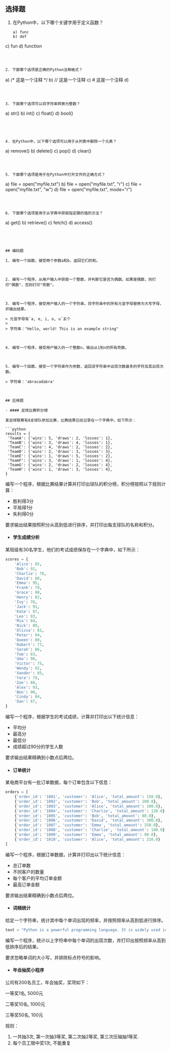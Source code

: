 ## 选择题

1. 在Python中，以下哪个关键字用于定义函数？
   
   ```
   a) func
   b) def
c) fun
   d) function
   ```
   
   
   
2. 下面哪个选项是正确的Python注释格式？

   ```
   a) /* 这是一个注释 */
   b) // 这是一个注释
   c) # 这是一个注释
   d) <!-- 这是一个注释 -->
   ```

   

3. 下面哪个选项可以将字符串转换为整数？

   ```
   a) str()
   b) int()
   c) float()
   d) bool()
   ```




4. 在Python中，以下哪个选项可以用于从列表中删除一个元素？ 

   ```
   a) remove()
   b) delete()
   c) pop()
   d) clear()
   ```



5. 下面哪个选项是用于在Python中打开文件的正确方式？

   ```
   a) file = open("myfile.txt")
   b) file = open("myfile.txt", "r")
   c) file = open("myfile.txt", "w")
   d) file = open("myfile.txt", mode="r")
   ```

   

6. 下面哪个选项是用于从字典中获取指定键的值的方法？

   ```
   a) get()
   b) retrieve()
   c) fetch()
   d) access()
   ```

   
   

## 编码题

1. 编写一个函数，接受两个参数a和b，返回它们的和。



2. 编写一个程序，从用户输入中获取一个整数，并判断它是否为偶数。如果是偶数，则打印"偶数"，否则打印"奇数"。



3. 编写一个程序，接受用户输入的一个字符串，将字符串中的所有元音字母替换为大写字母，并输出结果。

   > 元音字母有`a, e, i, o, u`五个
   >
   > 字符串："Hello, world! This is an example string"



4. 编写一个程序，接受用户输入的一个整数n，输出从1到n的所有奇数。



5. 编写一个函数，接受一个字符串作为参数，返回该字符串中出现次数最多的字符及其出现次数。

   > 字符串：'abracadabra'



## 应用题

- #### 足球比赛积分榜

某足球联赛有8支球队参加比赛，比赛结果已经记录在一个字典中，如下所示：

```python
results = {
    'TeamA': {'wins': 5, 'draws': 2, 'losses': 1},
    'TeamB': {'wins': 3, 'draws': 4, 'losses': 1},
    'TeamC': {'wins': 4, 'draws': 2, 'losses': 2},
    'TeamD': {'wins': 2, 'draws': 3, 'losses': 3},
    'TeamE': {'wins': 1, 'draws': 5, 'losses': 2},
    'TeamF': {'wins': 3, 'draws': 1, 'losses': 4},
    'TeamG': {'wins': 2, 'draws': 2, 'losses': 4},
    'TeamH': {'wins': 1, 'draws': 3, 'losses': 4},
}
```

编写一个程序，根据比赛结果计算并打印出球队的积分榜，积分榜按照以下规则计算：

- 胜利得3分
- 平局得1分
- 失利得0分

要求输出结果按照积分从高到低进行排序，并打印出每支球队的名称和积分。



- #### 学生成绩分析

某班级有30名学生，他们的考试成绩保存在一个字典中，如下所示：

```python
scores = {
    'Alice': 85,
    'Bob': 92,
    'Charlie': 78,
    'David': 88,
    'Emma': 95,
    'Frank': 79,
    'Grace': 90,
    'Henry': 82,
    'Ivy': 76,
    'Jack': 91,
    'Kate': 87,
    'Leo': 93,
    'Mia': 84,
    'Nick': 89,
    'Olivia': 81,
    'Peter': 94,
    'Queen': 80,
    'Robert': 77,
    'Sarah': 86,
    'Tom': 83,
    'Uma': 96,
    'Victor': 75,
    'Wendy': 92,
    'Xander': 85,
    'Yara': 79,
    'Zoe': 88,
    'Alex': 93,
    'Ben': 90,
    'Cindy': 84,
    'Dan': 87,
}
```

编写一个程序，根据学生的考试成绩，计算并打印出以下统计信息：

- 平均分
- 最高分
- 最低分
- 成绩超过90分的学生人数

要求输出结果精确到小数点后两位。



- #### 订单统计

某电商平台有一批订单数据，每个订单包含以下信息：

```python
orders = [
    {'order_id': '1001', 'customer': 'Alice', 'total_amount': 150.0},
    {'order_id': '1002', 'customer': 'Bob', 'total_amount': 200.0},
    {'order_id': '1003', 'customer': 'Alice', 'total_amount': 100.0},
    {'order_id': '1004', 'customer': 'Charlie', 'total_amount': 120.0},
    {'order_id': '1005', 'customer': 'Bob', 'total_amount': 80.0},
    {'order_id': '1006', 'customer': 'David', 'total_amount': 300.0},
    {'order_id': '1007', 'customer': 'Emma', 'total_amount': 250.0},
    {'order_id': '1008', 'customer': 'Charlie', 'total_amount': 180.0},
    {'order_id': '1009', 'customer': 'Emma', 'total_amount': 90.0},
    {'order_id': '1010', 'customer': 'Alice', 'total_amount': 210.0}
]
```

编写一个程序，根据订单数据，计算并打印出以下统计信息：

- 总订单数
- 不同客户的数量
- 每个客户的平均订单金额
- 最高订单金额

要求输出结果精确到小数点后两位。





- #### 词频统计

给定一个字符串，统计其中每个单词出现的频率，并按照频率从高到低进行排序。

```python
text = "Python is a powerful programming language. It is widely used in various fields including web development, data analysis, and artificial intelligence. Python has a large and active community of developers."
```

编写一个程序，统计以上字符串中每个单词的出现次数，并打印出按照频率从高到低排序后的结果。

要求忽略单词的大小写，并排除标点符号的影响。



- #### 年会抽奖小程序

公司有200名员工，年会抽奖，奖项如下：

一等奖1名, 5000元

二等奖10名, 1000元

三等奖50名,  100元



规则：

1. 一共抽3次, 第一次抽3等奖,  第二次抽2等奖, 第三次压轴抽1等奖.
2. 每个员工限中奖1次, 不能重复





